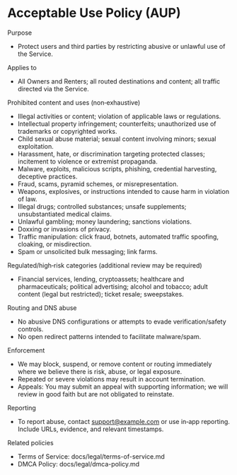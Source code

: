 # Acceptable Use Policy (AUP)

Purpose
- Protect users and third parties by restricting abusive or unlawful use of the Service.

Applies to
- All Owners and Renters; all routed destinations and content; all traffic directed via the Service.

Prohibited content and uses (non‑exhaustive)
- Illegal activities or content; violation of applicable laws or regulations.
- Intellectual property infringement; counterfeits; unauthorized use of trademarks or copyrighted works.
- Child sexual abuse material; sexual content involving minors; sexual exploitation.
- Harassment, hate, or discrimination targeting protected classes; incitement to violence or extremist propaganda.
- Malware, exploits, malicious scripts, phishing, credential harvesting, deceptive practices.
- Fraud, scams, pyramid schemes, or misrepresentation.
- Weapons, explosives, or instructions intended to cause harm in violation of law.
- Illegal drugs; controlled substances; unsafe supplements; unsubstantiated medical claims.
- Unlawful gambling; money laundering; sanctions violations.
- Doxxing or invasions of privacy.
- Traffic manipulation: click fraud, botnets, automated traffic spoofing, cloaking, or misdirection.
- Spam or unsolicited bulk messaging; link farms.

Regulated/high‑risk categories (additional review may be required)
- Financial services, lending, cryptoassets; healthcare and pharmaceuticals; political advertising; alcohol and tobacco; adult content (legal but restricted); ticket resale; sweepstakes.

Routing and DNS abuse
- No abusive DNS configurations or attempts to evade verification/safety controls.
- No open redirect patterns intended to facilitate malware/spam.

Enforcement
- We may block, suspend, or remove content or routing immediately where we believe there is risk, abuse, or legal exposure.
- Repeated or severe violations may result in account termination.
- Appeals: You may submit an appeal with supporting information; we will review in good faith but are not obligated to reinstate.

Reporting
- To report abuse, contact support@example.com or use in‑app reporting. Include URLs, evidence, and relevant timestamps.

Related policies
- Terms of Service: docs/legal/terms-of-service.md
- DMCA Policy: docs/legal/dmca-policy.md

